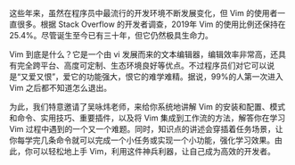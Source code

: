 这些年来，虽然在程序员中最流行的开发环境不断发展变化，但 Vim 的使用者一直很多。根据 Stack Overflow 的开发者调查，2019年 Vim 的使用比例还保持在 25.4%。尽管诞生至今已有三十年，但它仍然极具生命力。

Vim 到底是什么？它是一个由 vi 发展而来的文本编辑器，编辑效率非常高，还具有完全跨平台、高度可定制、生态环境良好等优点。不过程序员们对它可以说是“又爱又恨”，爱它的功能强大，恨它的难学难精。据说，99%的人第一次进入 Vim 之后都不知道怎么退出。

为此，我们特意邀请了吴咏炜老师，来给你系统地讲解 Vim 的安装和配置、模式和命令、实用技巧、重要插件，以及将 Vim 集成到工作流的方法，解答你在学习 Vim 过程中遇到的一个又一个难题。同时，知识点的讲述会穿插着任务场景，让你每学完几条命令就可以完成一个小任务或实现一个小功能，强化学习效果。由此，你可以轻松地上手 Vim，利用这件神兵利器，让自己成为高效的开发者。